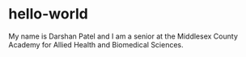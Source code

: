 # hello-world

My name is Darshan Patel and I am a senior at the Middlesex County Academy for Allied Health and Biomedical Sciences.

